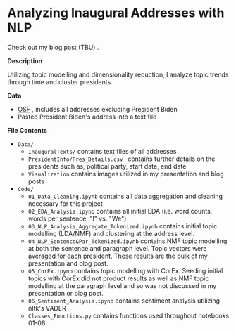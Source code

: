 # Analyzing Inaugural Addresses with NLP
Check out my blog post (TBU) .

**Description**

Utilizing topic modelling and dimensionality reduction, I analyze topic trends through time and cluster presidents. 

**Data**

* [OSF](https://osf.io/r56zb/?pid=6xdkn) , includes all addresses excluding President Biden
* Pasted President Biden's address into a text file

**File Contents**

* `Data/`
    - `InauguralTexts/` contains text files of all addresses
    - `PresidentInfo/Pres_Details.csv ` contains further details on the presidents such as, political party, start date, end date
    - `Visualization` contains images utilized in my presentation and blog posts
* `Code/` 
    - `01_Data_Cleaning.ipynb` contains all data aggregation and cleaning necessary for this project
    - `02_EDA_Analysis.ipynb` contains  all initial EDA (i.e. word counts, words per sentence, "I" vs. "We")
    - `03_NLP_Analysis_Aggregate_Tokenized.ipynb` contains initial topic modelling (LDA/NMF) and clustering at the address level.
    - `04_NLP_Sentence&Par_Tokenized.ipynb` contains NMF topic modelling at both the sentence and paragraph level.  Topic vectors were averaged for each president.  These results are the bulk of my presentation and blog post.
    - `05_CorEx.ipynb` contains topic modelling with CorEx.  Seeding initial topics with CorEx did not product results as well as NMF topic modelling at the paragraph level and so was not discussed in my presentation or blog post.
    - `06_Sentiment_Analysis.ipynb` contains sentiment analysis utilizing nltk's VADER 
    - `Classes_Functions.py` contains functions used throughout notebooks 01-06







 



